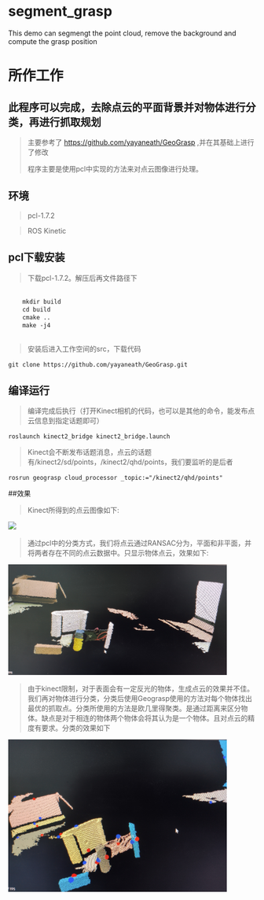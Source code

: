 # segment_grasp
This demo can segmengt the point cloud, remove the background and compute the grasp position
# 所作工作

## 此程序可以完成，去除点云的平面背景并对物体进行分类，再进行抓取规划

> 主要参考了 https://github.com/yayaneath/GeoGrasp ,并在其基础上进行了修改
>
> 程序主要是使用pcl中实现的方法来对点云图像进行处理。
## 环境
> pcl-1.7.2

> ROS Kinetic
## pcl下载安装
> 下载pcl-1.7.2。解压后再文件路径下

```

    mkdir build
    cd build 
    cmake ..
    make -j4
    
```

> 安装后进入工作空间的src，下载代码 

```
git clone https://github.com/yayaneath/GeoGrasp.git
```
## 编译运行
> 编译完成后执行（打开Kinect相机的代码，也可以是其他的命令，能发布点云信息到指定话题即可）

```
roslaunch kinect2_bridge kinect2_bridge.launch
```

> Kinect会不断发布话题消息，点云的话题有/kinect2/sd/points，/kinect2/qhd/points，我们要监听的是后者

```
rosrun geograsp cloud_processor _topic:="/kinect2/qhd/points"
```


##效果
> Kinect所得到的点云图像如下:

<img src="/1.jpg" width="445"> 

> 通过pcl中的分类方式，我们将点云通过RANSAC分为，平面和非平面，并将两者存在不同的点云数据中。只显示物体点云，效果如下:

<img src="/2.jpg" width="445">

> 由于kinect限制，对于表面会有一定反光的物体，生成点云的效果并不佳。我们再对物体进行分类，分类后使用Geograsp使用的方法对每个物体找出最优的抓取点。分类所使用的方法是欧几里得聚类。是通过距离来区分物体。缺点是对于相连的物体两个物体会将其认为是一个物体。且对点云的精度有要求。分类的效果如下

<img src="/3.jpg" width="445">
